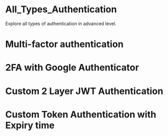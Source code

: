 # All_Types_Authentication
Explore all types of authentication in advanced level.


# Multi-factor authentication
# 2FA with Google Authenticator
# Custom 2 Layer JWT Authentication
# Custom Token Authentication with Expiry time

